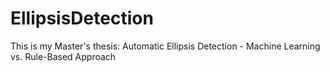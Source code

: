 # EllipsisDetection
This is my Master's thesis: Automatic Ellipsis Detection - Machine Learning vs. Rule-Based Approach
